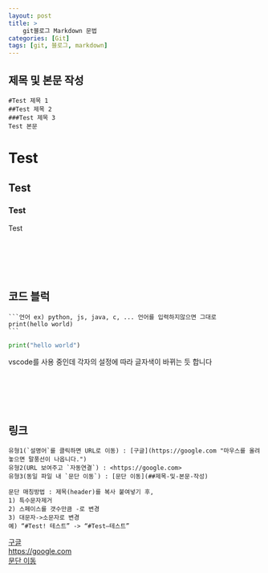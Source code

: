 ```yaml
---
layout: post
title: >
    git블로그 Markdown 문법 
categories: [Git]
tags: [git, 블로그, markdown]
---
```


## 제목 및 본문 작성

    #Test 제목 1
    ##Test 제목 2
    ###Test 제목 3
    Test 본문

# Test
## Test
### Test
Test

<br/>
<br/>
<br/>
<br/>

## 코드 블럭

    ```언어 ex) python, js, java, c, ... 언어를 입력하지않으면 그대로
    print(hello world)
    ```  

```python
print("hello world")
```

vscode를 사용 중인데 각자의 설정에 따라 글자색이 바뀌는 듯 합니다

<br/>
<br/>
<br/>
<br/>

## 링크
    유형1(`설명어`를 클릭하면 URL로 이동) : [구글](https://google.com "마우스를 올려놓으면 말풍선이 나옵니다.")  
    유형2(URL 보여주고 `자동연결`) : <https://google.com>  
    유형3(동일 파일 내 `문단 이동`) : [문단 이동](##제목-및-본문-작성)
    
    문단 매칭방법 : 제목(header)를 복사 붙여넣기 후,
    1) 특수문자제거
    2) 스페이스를 갯수만큼 -로 변경
    3) 대문자->소문자로 변경
    예) “#Test! 테스트” -> “#Test–테스트”  

[구글](https://google.com "마우스를 올려놓으면 말풍선이 나옵니다.")  
<https://google.com>  
[문단 이동](##제목-및-본문-작성)  

<br/>
<br/>
<br/>
<br/>